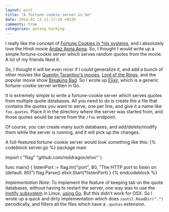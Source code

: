 ```yaml
---
layout: post
title: "A fortune cookie server in Go"
date: 2014-01-13 11:17:10 +0530
comments: true
categories: golang hacking
---
```

I really like the concept of [Fortune Cookies in *nix systems](http://en.wikipedia.org/wiki/Fortune_(Unix)), and I absolutely love the Hindi movie [Andaz Apna Apna](http://www.imdb.com/title/tt0109117/). So, I thought I would write up a simple fortune-cookie server which serves random quotes from the movie. A lot of my friends liked it.

So, I thought it will be even nicer if I could generalize it, and add a bunch of other movies like [Quentin Tarantino's movies](http://www.imdb.com/name/nm0000233/), [Lord of the Rings](http://en.wikipedia.org/wiki/The_Lord_of_the_Rings_(film_series)), and the popular movie show [Breaking Bad](http://www.imdb.com/title/tt0903747/). So I wrote up [Elixir](https://github.com/reddragon/elixir), which is a generic fortune-cookie server written in Go. 

It is extremely simple to write a fortune-cookie server which serves quotes from multiple quote databases. All you need to do is create the a file that contains the quotes you want to serve, one per line, and give it a name like `foo.quotes`. Place it in the directory where the server was started from, and those quotes would be serve from the `/foo` endpoint. 

Of course, you can create many such databases, and add/delete/modify them while the server is running, and it will pick up the changes. 

A full-featured fortune-cookie server would look something like this:
{% codeblock server.go %}
package main

import (
	"flag"
	"github.com/reddragon/elixir"
)

func main() {
	listenPort := flag.Int("port", 80,
		"The HTTP port to listen on (default: 80)")
	flag.Parse()
	elixir.Start(*listenPort)
}
{% endcodeblock %}

_Implementation Note_: To implement the feature of keeping tab on the quote databases, without having to restart the server, one way was to use the [Inotify subsystem](http://en.wikipedia.org/wiki/Inotify) in Linux, [using Go](http://golang.org/pkg/syscall/#InotifyInit). But this didn't work for OSX. So I wrote up a quick and dirty implementation which does ```ioutil.ReadDir(".")``` periodically, and filters all the files which have a ```.quotes``` extension.
